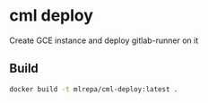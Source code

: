 # cml deploy

Create GCE instance and deploy gitlab-runner on it


## Build

```bash
docker build -t mlrepa/cml-deploy:latest .
```
